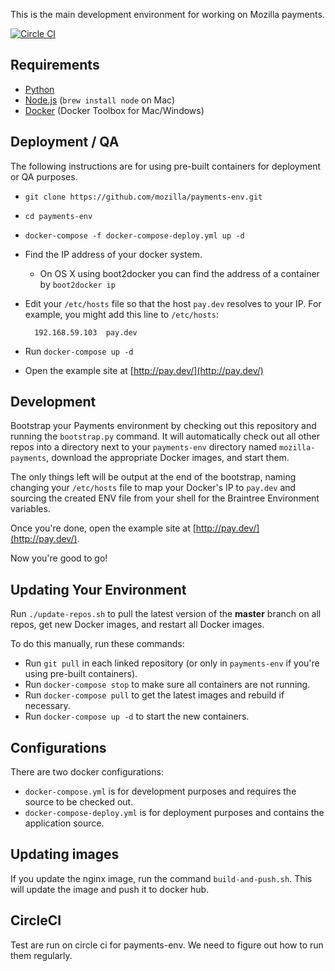This is the main development environment for working on Mozilla payments.

[![Circle CI](https://circleci.com/gh/mozilla/payments-env.svg?style=svg)](https://circleci.com/gh/mozilla/payments-env)

## Requirements

* [Python](https://www.python.org/)
* [Node.js](https://nodejs.org/en/) (`brew install node` on Mac)
* [Docker](https://www.docker.com/toolbox) (Docker Toolbox for Mac/Windows)

## Deployment / QA

The following instructions are for using pre-built
containers for deployment or QA purposes.

* `git clone https://github.com/mozilla/payments-env.git`
* `cd payments-env`
* `docker-compose -f docker-compose-deploy.yml up -d`
* Find the IP address of your docker system.
  * On OS X using boot2docker you can find the address of a container by `boot2docker ip`
* Edit your `/etc/hosts` file so that the host `pay.dev` resolves to your IP.
  For example, you might add this line to `/etc/hosts`:

        192.168.59.103  pay.dev

* Run `docker-compose up -d`
* Open the example site at
  [http://pay.dev/](http://pay.dev/)

## Development

Bootstrap your Payments environment by checking out this repository and running
the `bootstrap.py` command. It will automatically check out all other repos
into a directory next to your `payments-env` directory named
`mozilla-payments`, download the appropriate Docker images, and start them.

The only things left will be output at the end of the bootstrap, naming
changing your `/etc/hosts` file to map your Docker's IP to `pay.dev` and
sourcing the created ENV file from your shell for the Braintree Environment
variables.

Once you're done, open the example site at [http://pay.dev/](http://pay.dev/).

Now you're good to go!

## Updating Your Environment

Run `./update-repos.sh` to pull the latest version of the **master** branch
on all repos, get new Docker images, and restart all Docker images.

To do this manually, run these commands:

* Run `git pull` in each linked repository (or only in `payments-env` if
  you're using pre-built containers).
* Run `docker-compose stop` to make sure all containers are not running.
* Run `docker-compose pull` to get the latest images and rebuild if necessary.
* Run `docker-compose up -d` to start the new containers.

## Configurations

There are two docker configurations:
* `docker-compose.yml` is for development purposes and requires the source to be checked out.
* `docker-compose-deploy.yml` is for deployment purposes and contains the application source.

## Updating images
If you update the nginx image, run the command `build-and-push.sh`. This will update the image and push it to docker hub.

## CircleCI
Test are run on circle ci for payments-env. We need to figure out how to run
them regularly.
